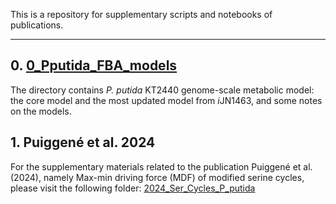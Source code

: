 This is a repository for supplementary scripts and notebooks of publications.

---

## 0. [0_Pputida_FBA_models](https://github.com/puiggene07/PubSuppl/tree/main/0_Pputida_FBA_models)

The directory contains *P. putida* KT2440 genome-scale metabolic model: the core model and the most updated model from *i*JN1463, and some notes on the models.

## 1. Puiggené et al. 2024

For the supplementary materials related to the publication Puiggené et al. (2024), namely Max-min driving force (MDF) of modified serine cycles, please visit the following folder: [2024_Ser_Cycles_P_putida](https://github.com/puiggene07/PubSuppl/tree/main/2024_Ser_Cycles_P_putida)
